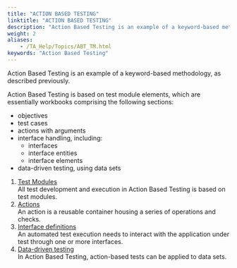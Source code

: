 ```yaml
--- 
title: "ACTION BASED TESTING"
linktitle: "ACTION BASED TESTING"
description: "Action Based Testing is an example of a keyword-based methodology, as described previously."
weight: 2
aliases: 
    - /TA_Help/Topics/ABT_TM.html
keywords: "Action Based Testing"
---
```


Action Based Testing is an example of a keyword-based methodology, as described previously.

Action Based Testing is based on test module elements, which are essentially workbooks comprising the following sections:

-   objectives
-   test cases
-   actions with arguments
-   interface handling, including:
    -   interfaces
    -   interface entities
    -   interface elements
-   data-driven testing, using data sets

1.  [Test Modules](/TA_Help/Topics/ABT_Test_module.html)  
All test development and execution in Action Based Testing is based on test modules.
2.  [Actions](/TA_Help/Topics/ABT_actions.html)  
An action is a reusable container housing a series of operations and checks.
3.  [Interface definitions](/TA_Help/Topics/ABT_interface_def.html)  
An automated test execution needs to interact with the application under test through one or more interfaces.
4.  [Data-driven testing](/TA_Help/Topics/ABT_data_driven_testing.html)  
In Action Based Testing, action-based tests can be applied to data sets.




